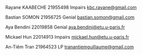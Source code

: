 Rayane KAABECHE 21955498 Impairs kbc.rayane@gmail.com

Bastian SOMON 21956725 Genial bastian.somon@gmail.com

Aya Bendini 22019858 Genial aya.bendini@etu.u-paris.fr

Mickael Hun 22014913 Impairs mickael.hun@etu.u-paris.fr

An-Tiêm Tran 21964523 LP tranantiemguillaume@gmail.com